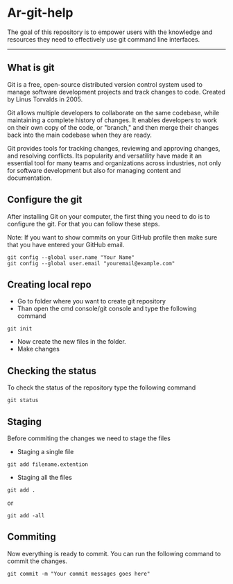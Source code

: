 # Ar-git-help
The goal of this repository is to empower users with the knowledge and resources they need to effectively use git command line interfaces.
________________________________________________

## What is git 
Git is a free, open-source distributed version control system used to manage software development projects and track changes to code. 
Created by Linus Torvalds in 2005. 

Git allows multiple developers to collaborate on the same codebase, while maintaining a complete history of changes. It enables developers to work on their own copy of the code, or "branch," and then merge their changes back into the main codebase when they are ready. 

Git provides tools for tracking changes, reviewing and approving changes, and resolving conflicts. Its popularity and versatility have made it an essential tool for many teams and organizations across industries, not only for software development but also for managing content and documentation.

## Configure the git 
After installing Git on your computer, the first thing you need to do is to configure the git. For that you can follow these steps.

Note: If you want to show commits on your GitHub profile then make sure that you have entered your GitHub email.

```
git config --global user.name "Your Name"
git config --global user.email "youremail@example.com"
```

## Creating local repo
- Go to folder where you want to create git repository
- Than open the cmd console/git console and type the following command 

```
git init 
```

- Now create the new files in the folder. 
- Make changes

## Checking the status 
To check the status of the repository type the following command 

```
git status
```

## Staging
Before commiting the changes we need to stage the files

- Staging a single file

```
git add filename.extention
```

- Staging all the files 

```
git add .
```

or 

```
git add -all
```

## Commiting
Now everything is ready to commit. You can run the following command to commit the changes. 

```
git commit -m "Your commit messages goes here"
```



